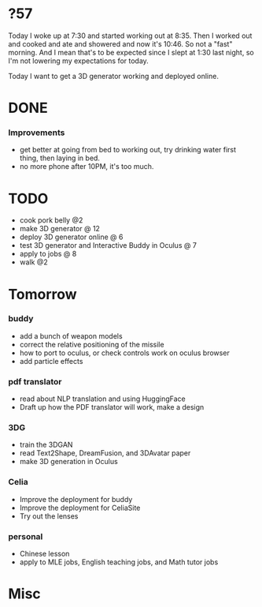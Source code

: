 # ?57
Today I woke up at 7:30 and started working out at 8:35. Then I worked out and cooked and ate and showered and now it's 10:46. So not a "fast" morning. And I mean that's to be expected since I slept at 1:30 last night, so I'm not lowering my expectations for today.

Today I want to get a 3D generator working and deployed online.

# DONE

### Improvements
- get better at going from bed to working out, try drinking water first thing, then laying in bed. 
- no more phone after 10PM, it's too much. 


# TODO
- cook pork belly @2
- make 3D generator @ 12
- deploy 3D generator online @ 6
- test 3D generator and Interactive Buddy in Oculus @ 7
- apply to jobs @ 8
- walk @2


# Tomorrow

### buddy
- add a bunch of weapon models
- correct the relative positioning of the missile
- how to port to oculus, or check controls work on oculus browser
- add particle effects

### pdf translator
- read about NLP translation and using HuggingFace
- Draft up how the PDF translator will work, make a design

### 3DG
- train the 3DGAN
- read Text2Shape, DreamFusion, and 3DAvatar paper
- make 3D generation in Oculus

### Celia 
- Improve the deployment for buddy
- Improve the deployment for CeliaSite
- Try out the lenses

### personal
- Chinese lesson
- apply to MLE jobs, English teaching jobs, and Math tutor jobs


# Misc

